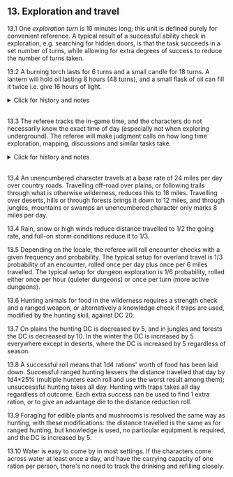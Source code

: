 <h2>13. Exploration and travel</h2>

13.1 One _exploration turn_ is 10 minutes long; this unit is defined purely for convenient reference. A typical result of a successful ability check in exploration, e.g. searching for hidden doors, is that the task succeeds in a set number of turns, while allowing for extra degrees of success to reduce the number of turns taken.

13.2 A burning torch lasts for 6 turns and a small candle for 18 turns. A lantern will hold oil lasting 8 hours (48 turns), and a small flask of oil can fill it twice i.e. give 16 hours of light.
<details><summary markdown="span">Click for history and notes</summary>
The original rule for lamps was 24 turns i.e. 3 hours, but this was changed early on in Dungeon Crawl '22 after looking up realistic burning durations of lantern oil. The current rule may even be something of a compromise with gamist concerns (i.e. real lantern oil may last even longer).
</details><br/>

13.3 The referee tracks the in-game time, and the characters do not necessarily know the exact time of day (especially not when exploring underground). The referee will make judgment calls on how long time exploration, mapping, discussions and similar tasks take.
<details><summary markdown="span">Click for history and notes</summary>
A common baseline is that one interaction (searching a room, one attempt to pick a lock or break down a door) takes one or two turns.
</details><br/>

13.4 An unencumbered character travels at a base rate of 24 miles per day over country roads. Travelling off-road over plains, or following trails through what is otherwise wilderness, reduces this to 18 miles. Travelling over deserts, hills or through forests brings it down to 12 miles, and through jungles, mountains or swamps an unencumbered character only marks 8 miles per day.

13.4 Rain, snow or high winds reduce distance travelled to 1/2 the going rate, and full-on storm conditions reduce it to 1/3.

13.5 Depending on the locale, the referee will roll encounter checks with a given frequency and probability. The typical setup for overland travel is 1/3 probability of an encounter, rolled once per day plus once per 6 miles travelled. The typical setup for dungeon exploration is 1/6 probability, rolled either once per hour (quieter dungeons) or once per turn (more active dungeons).

13.6 Hunting animals for food in the wilderness requires a strength check and a ranged weapon, or alternatively a knowledge check if traps are used, modified by the hunting skill, against DC 20.

13.7 On plains the hunting DC is decreased by 5, and in jungles and forests the DC is decreased by 10. In the winter the DC is increased by 5 everywhere except in deserts, where the DC is increased by 5 regardless of season.

13.8 A successful roll means that 1d4 rations'  worth of food has been laid down. Successful ranged hunting lessens the distance travelled that day by 1d4*25% (multiple hunters each roll and use the worst result among them); unsuccessful hunting takes all day. Hunting with traps takes all day regardless of outcome. Each extra success can be used to find 1 extra ration, or to give an advantage die to the distance reduction roll. 

13.9 Foraging for edible plants and mushrooms is resolved the same way as hunting, with these modifications: the distance travelled is the same as for ranged hunting, but knowledge is used, no particular equipment is required, and the DC is increased by 5.

13.10 Water is easy to come by in most settings. If the characters come across water at least once a day, and have the carrying capacity of one ration per person, there's no need to track the drinking and refilling closely.
